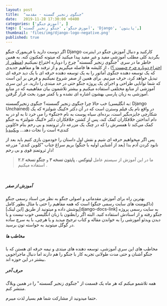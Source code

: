 ```yaml
---
layout: post
title:  "جنگوی زنجیر گسسته - مقدمه"
date:   2019-11-28 17:30:00 +0400
categories: ['آموزش جنگو', ]
tags: ['آموزش جنگو', 'جنگو زنجیر گسسته', 'Django', 'پایتون',]
thumbnail: 'files/img/django-logo-negative.png'
published: true
---
```

اگر دوست دارید با فریمورک جنگو Django کارکنید و دنبال آموزش جنگو در اینترنت بگردید کلی مطلب آموزشی مفید و غیر مفید پیدا میکنید که میتونه کمکتون کنه. به همین خاطر ما در سری "جنگوی زنجیر گسسته" 
چرخ را دوباره اختراع نمیکنیم ([منظور از اختراع دوباره چرخ چیست ؟][reinventing_the_wheel])
، از کلیشه ها فاصله میگیریم و از ترفند ها و مفاهیم جدیدی که یک توسعه دهنده جنگوی آماتور را به یک توسعه دهنده حرفه ای با یک دید حرفه ای تبدیل خواهد کرد، حرف میزنیم.
برای همین از صفر شروع نمیکنیم و فرض بر این است که شما توانایی طراحی و اجرای یک پروژه جنگو حتی در حد مبتدی را دارید.
در این سری آموزشی از منابع مختلفی استفاده میکنیم و بیشتر تلاشمون بیان مفاهیمیه که در منابع آموزشی به زبان پارسی بهشون اشاره ای نشده و یا کمتر مورد بحث قرار گرفتن.

خب حالا چرا جنگوی زنجیر گسسته؟
جنگوی زنجیرگسسته (به انگلیسی: Django Unchained) در واقع نام یک فیلم وسترن است که در آن دکتر «کینگ شولتز» که یک شکارچی جایزه‌بگیر است، برده‌ای سیاه پوست به نام «جنگو» را می خرد تا به او در به دام انداختن خلافکاران کمک کند، پس از کشتن خلافکاران دکتر «کینگ شولتز» به جنگو کمک می‌کند تا همسرش را که در چنگ یک مزرعه دار ثروتمند و بی رحم بنام «کلوین کندی» است را نجات دهد… [ویکیپدیا][django-unchained]

 پس اگر میخواهیم حرفه ای شیم و نقش اول داستان را خودمون بازی کنیم باید بعد از نابود کردن آدم بدا (بعد از آشنایی اولیه با جنگو) بریم سراغ جناب 
"کلوین کندی"
مزرعه دارِ ثروتمندِ قوی و بی رحم!

<blockquote class="grey lighten-3">
ما در این آموزش از سیستم عامل
<b> 
لینوکس
</b> ، <b>
پایتون نسخه ۳ 
</b>
و
<b> 
جنگو نسخه ۲.۲
</b> 
استفاده میکنیم .
</blockquote>

<br>
<h5>آموزش از صفر</h5>
بهترین راه برای آموزش مقدماتی و اصولی جنگو به نظر من اسناد رسمی جنگو (داکیومنت های سایت رسمی جنگو) است که همه مفاهیم را حتی با مثال بطور کامل پوشش داده و میتونید از طریق [این لینک][django-docs-link] به سایت رسمی پروژه جنگو رفته و از اسنادش استفاده کنید.
البته اگر رابطتون با زبان انگلیسی خوب نیست و یا دیدن ویدئو آموزشی را به خواندن مقاله و کتاب ترجیح میدید و یا هرچی، با یه سرچ ساده در گوگل میتونید به خواسته تون برسید.

<br>
<h5>مخاطب ها</h5>
مخاطب های این سریِ آموزشی، توسعه دهنده های مبتدی و نیمه حرفه ای هستن که با جنگو آشنان و حتی مدت طولانی تجربه کار با جنگو را هم دارند اما دنبال ماجراجویی بیشتر در این حوزه اند.

<br>
<h5>حرف آخر</h5>
همه تلاشمو میکنم که هر ماه یک قسمت از 
"جنگوی زنجیر گسسته"
را در همین وبلاگ منتشر کنم.

حتما میدونید از مشارکت شما هم بسیار لذت میبرم.


[django-unchained]: https://en.wikipedia.org/wiki/Django_Unchained

[reinventing_the_wheel]: https://fa.wikipedia.org/wiki/%D8%A7%D8%AE%D8%AA%D8%B1%D8%A7%D8%B9_%D8%AF%D9%88%D8%A8%D8%A7%D8%B1%D9%87_%DA%86%D8%B1%D8%AE
[django-docs-link]: https://www.djangoproject.com/

